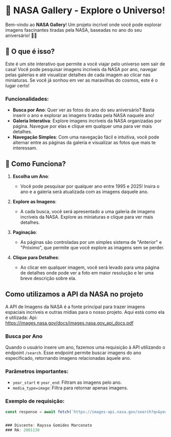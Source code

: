 # 🚀 NASA Gallery - Explore o Universo!

Bem-vindo ao **NASA Gallery**! Um projeto incrível onde você pode explorar imagens fascinantes tiradas pela NASA, baseadas no ano do seu aniversário! 🌌🚀

## 🌟 O que é isso?

Este é um site interativo que permite a você viajar pelo universo sem sair de casa! Você pode pesquisar imagens incríveis da NASA por ano, navegar pelas galerias e até visualizar detalhes de cada imagem ao clicar nas miniaturas. Se você já sonhou em ver as maravilhas do cosmos, este é o lugar certo!

### Funcionalidades:
- **Busca por Ano**: Quer ver as fotos do ano do seu aniversário? Basta inserir o ano e explorar as imagens tiradas pela NASA naquele ano!
- **Galeria Interativa**: Explore imagens incríveis da NASA organizadas por página. Navegue por elas e clique em qualquer uma para ver mais detalhes.
- **Navegação Simples**: Com uma navegação fácil e intuitiva, você pode alternar entre as páginas da galeria e visualizar as fotos que mais te interessam.

## 🚀 Como Funciona?

1. **Escolha um Ano**: 
   - Você pode pesquisar por qualquer ano entre 1995 e 2025! Insira o ano e a galeria será atualizada com as imagens daquele ano.
  
2. **Explore as Imagens**:
   - A cada busca, você será apresentado a uma galeria de imagens incríveis da NASA. Explore as miniaturas e clique para ver mais detalhes.
   
3. **Paginação**:
   - As páginas são controladas por um simples sistema de "Anterior" e "Próximo", que permite que você explore as imagens sem se perder.

4. **Clique para Detalhes**:
   - Ao clicar em qualquer imagem, você será levado para uma página de detalhes onde pode ver a foto em maior resolução e ler uma breve descrição sobre ela.

## Como utilizamos a API da NASA no projeto
A API de Imagens da NASA é a fonte principal para trazer imagens espaciais incríveis e outras mídias para o nosso projeto. Aqui está como ela é utilizada:
Api: https://images.nasa.gov/docs/images.nasa.gov_api_docs.pdf

### Busca por Ano

Quando o usuário insere um ano, fazemos uma requisição à API utilizando o endpoint `/search`. Esse endpoint permite buscar imagens do ano especificado, retornando imagens relacionadas àquele ano.

### Parâmetros importantes:
- `year_start` e `year_end`: Filtram as imagens pelo ano.
- `media_type=image`: Filtra para retornar apenas imagens.

### Exemplo de requisição:

```javascript
const response = await fetch(`https://images-api.nasa.gov/search?q=&year_start=${year}&year_end=${year}&media_type=image&page_size=100`);


### Discente: Rayssa Gomides Marconato
### RA: 2001130
